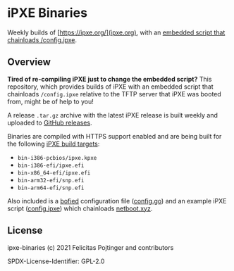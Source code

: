 # iPXE Binaries

Weekly builds of [https://ipxe.org/](ipxe.org), with an [embedded script that chainloads /config.ipxe](./downstream/init.ipxe).

## Overview

**Tired of re-compiling iPXE just to change the embedded script?** This repository, which provides builds of iPXE with an embedded script that chainloads `/config.ipxe` relative to the TFTP server that iPXE was booted from, might be of help to you!

A release `.tar.gz` archive with the latest iPXE release is built weekly and uploaded to [GitHub releases](https://github.com/andrew-stclair/ipxe-binaries/releases).

Binaries are compiled with HTTPS support enabled and are being built for the following [iPXE build targets](https://ipxe.org/appnote/buildtargets):

- `bin-i386-pcbios/ipxe.kpxe`
- `bin-i386-efi/ipxe.efi`
- `bin-x86_64-efi/ipxe.efi`
- `bin-arm32-efi/snp.efi`
- `bin-arm64-efi/snp.efi`

Also included is a [bofied](https://github.com/andrew-stclair/bofied) configuration file ([config.go](./downstream/config.go)) and an example iPXE script ([config.ipxe](./downstream/config.ipxe)) which chainloads [netboot.xyz](https://netboot.xyz/).

## License

ipxe-binaries (c) 2021 Felicitas Pojtinger and contributors

SPDX-License-Identifier: GPL-2.0
